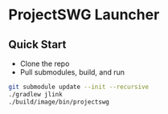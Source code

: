 # ProjectSWG Launcher

## Quick Start
* Clone the repo
* Pull submodules, build, and run
```bash
git submodule update --init --recursive
./gradlew jlink
./build/image/bin/projectswg
```
